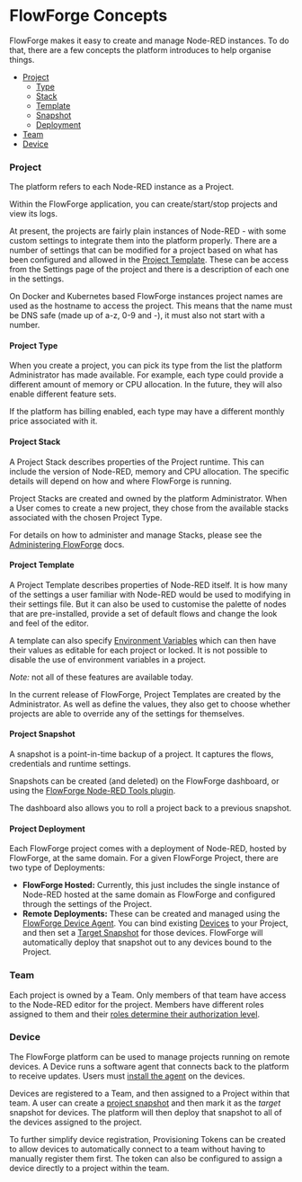 # FlowForge Concepts

FlowForge makes it easy to create and manage Node-RED instances. To do that, there
are a few concepts the platform introduces to help organise things.

 - [Project](#project)
   - [Type](#project-type)
   - [Stack](#project-stack)
   - [Template](#project-template)
   - [Snapshot](#project-snapshot)
   - [Deployment](#project-deployment)
 - [Team](#team)
 - [Device](#device)

### Project

The platform refers to each Node-RED instance as a Project.

Within the FlowForge application, you can create/start/stop projects and view
its logs.

At present, the projects are fairly plain instances of Node-RED - with some
custom settings to integrate them into the platform properly. There are a number
of settings that can be modified for a project based on what has been configured
and allowed in the [Project Template](#project-template). These can be access
from the Settings page of the project and there is a description of each one in
the settings.

On Docker and Kubernetes based FlowForge instances project names are used as the 
hostname to access the project. This means that  the name must be DNS safe 
(made up of a-z, 0-9 and -), it must also not start with a number.

#### Project Type

When you create a project, you can pick its type from the list the platform
Administrator has made available. For example, each type could provide a different
amount of memory or CPU allocation. In the future, they will also enable different
feature sets.

If the platform has billing enabled, each type may have a different monthly price
associated with it.

#### Project Stack

A Project Stack describes properties of the Project runtime. This can include the
version of Node-RED, memory and CPU allocation. The specific details will depend
on how and where FlowForge is running.

Project Stacks are created and owned by the platform Administrator. When a User
comes to create a new project, they chose from the available stacks associated
with the chosen Project Type.

For details on how to administer and manage Stacks, please see the
[Administering FlowForge](../admin/#managing-stacks) docs.

#### Project Template

A Project Template describes properties of Node-RED itself. It is how many of the
settings a user familiar with Node-RED would be used to modifying in their settings
file. But it can also be used to customise the palette of nodes that are pre-installed,
provide a set of default flows and change the look and feel of the editor.

A template can also specify [Environment Variables](./envvar.md) which can then have
their values as editable for each project or locked. It is not possible to disable
the use of environment variables in a project.

*Note:* not all of these features are available today.

In the current release of FlowForge, Project Templates are created by the Administrator.
As well as define the values, they also get to choose whether projects are able
to override any of the settings for themselves.

#### Project Snapshot

A snapshot is a point-in-time backup of a project. It captures the flows, credentials
and runtime settings.

Snapshots can be created (and deleted) on the FlowForge dashboard, or using the
[FlowForge Node-RED Tools plugin](./node-red-tools.md).

The dashboard also allows you to roll a project back to a previous snapshot.

#### Project Deployment

Each FlowForge project comes with a deployment of Node-RED, hosted by FlowForge, at the same
domain. For a given FlowForge Project, there are two type of Deployments:

- **FlowForge Hosted:** Currently, this just includes the single instance of Node-RED
hosted at the same domain as FlowForge and configured through the settings of the Project.
- **Remote Deployments:** These can be created and managed using the [FlowForge Device Agent](https://github.com/flowforge/flowforge-device-agent).
You can bind existing [Devices](/docs/user/devices.md) to your Project, and then set a
[Target Snapshot](/docs/user/snapshots/#setting-a-device-target-snapshot) for those devices.
FlowForge will automatically deploy that snapshot out to any devices bound to the Project.


### Team

Each project is owned by a Team. Only members of that team have access to the
Node-RED editor for the project. Members have different roles assigned to them
and their [roles determine their authorization level](./team/#role-based-access-control).

### Device

The FlowForge platform can be used to manage projects running on remote devices.
A Device runs a software agent that connects back to the platform to receive updates.
Users must [install the agent](./devices.md) on the devices.

Devices are registered to a Team, and then assigned to a Project within that team.
A user can create a [project snapshot](#project-snapshot) and then mark it as the
*target* snapshot for devices. The platform will then deploy that snapshot to
all of the devices assigned to the project.

To further simplify device registration, Provisioning Tokens can be created to allow 
devices to automatically connect to a team without having to manually register them first.
The token can also be configured to assign a device directly to a project within the team.
